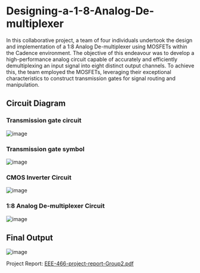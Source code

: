 # Designing-a-1-8-Analog-De-multiplexer

In this collaborative project, a team of four individuals undertook the design and implementation of a 1:8 Analog De-multiplexer using MOSFETs within the Cadence 
environment. The objective of this endeavour was to develop a high-performance analog circuit capable of accurately and efficiently demultiplexing an input signal into eight distinct output channels. To achieve this, the team employed the MOSFETs, leveraging their exceptional characteristics to construct transmission gates for signal routing and manipulation.

## Circuit Diagram
### Transmission gate circuit
![image](https://github.com/Yeaz065/Designing-a-1-8-Analog-De-multiplexer/assets/68266229/0db6822c-509d-4867-b60a-3e8a36e755a9)

### Transmission gate symbol
![image](https://github.com/Yeaz065/Designing-a-1-8-Analog-De-multiplexer/assets/68266229/fa7da0f3-83ba-4411-8af5-13da8e205865)

### CMOS Inverter Circuit
![image](https://github.com/Yeaz065/Designing-a-1-8-Analog-De-multiplexer/assets/68266229/9ff52ffa-310a-45b6-8b5b-8337c33226c1)

### 1:8 Analog De-multiplexer Circuit
![image](https://github.com/Yeaz065/Designing-a-1-8-Analog-De-multiplexer/assets/68266229/d6f1e62a-cf34-40af-9ad7-8f70ddefb011)

## Final Output
![image](https://github.com/Yeaz065/Designing-a-1-8-Analog-De-multiplexer/assets/68266229/e59d31e7-f350-4c9b-9b06-3f7c560ebfc8)

Project Report: [EEE-466-project-report-Group2.pdf](https://github.com/user-attachments/files/15525609/EEE-466-project-report-Group2.pdf)
